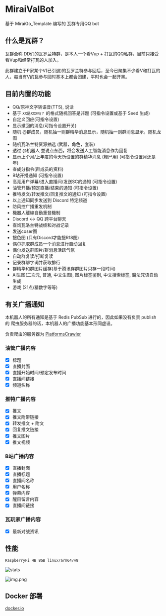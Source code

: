 # MiraiValBot

基于 MiraiGo_Template 编写的 瓦群专用QQ bot

## 什么是瓦群？

瓦群全称 DD们的瓦罗兰特群，是本人一个看Vup + 打瓦的QQ私群，目前只接受看Vup和经常打瓦的人加入。

此群建立于P家某个V(已引退)的瓦罗兰特参与回后，至今已聚集不少看V和打瓦的人，每当有V的瓦参与回时基本上都会团建，平时也会一起开黑。

## 目前内置的功能

- QQ/原神文字转语音(TTS), 说话
- 基于 `XX是XXX吗？` 的格式随机回答是非题 (可指令设置或基于 Seed 生成)
- 自定义回应(可指令设置)
- 显示撤回的消息(可指令设置开关)
- 随机 @群成员，随机抽一则群精华消息显示，随机抽一则群消息显示，随机龙图
- 随机瓦洛兰特资源抽选 (武器，角色，套装)
- 透过 @机器人 並说点东西，将会发送人工智能消息作为回复
- 显示上个月/上年度的今天所设置的群精华消息 (鞭尸用) (可指令设置月还是年)
- 查成分指令(群成员的资料)
- B站开播通知 (可指令设置)
- 高亮用户弹幕/进入直播间/发送SC的通知 (可指令设置)
- 油管开播/预定直播/结束的通知 (可指令设置)
- 推特发文/转发推文/回复推文的通知 (可指令设置)
- 以上通知同步发送到 Discord 特定频道
- 防风控广播重发机制
- 機器人離線自動重登機制
- Discord <-> QQ 跨平台聊天
- 查询瓦洛兰特战绩和对战记录
- 发送coser图
- 搜色图 (只有Discord才能搜R18图)
- 偶尔抓取群成员一个消息进行自动回复
- 偶尔发送群图片/群消息活跃气氛
- 自动群复读/打断复读
- 记录群聊字词并获取排行
- 群精华和群图片缓存(基于腾讯存群图片只存一段时间)
- AI生图(二次元, 普通, 中文生图), 图片标签鉴别, 中文搜索标签, 魔法咒语自动生成
- 游戏 (21点/猜数字等等)

## 有关广播通知

本机器人的所有通知是基于 Redis PubSub 进行的，因此如果没有负责 publish 的 爬虫服务器的话，本机器人的广播功能基本形同虚设。

负责爬虫的服务器为 [PlatformsCrawler](https://github.com/eric2788/platformscrawler)

### 油管广播内容

- [x] 标题
- [x] 直播封面
- [x] 直播开始时间/预定发布时间
- [x] 直播间链接
- [x] 频道名称

### 推特广播内容

- [x] 推文
- [x] 推文附带链接
- [x] 转发推文 + 附文
- [x] 回复推文链接
- [x] 推文图片
- [x] 推文视频

### B站广播内容

- [x] 直播封面
- [x] 直播标题
- [x] 直播间名称
- [x] 用户名称
- [x] 弹幕内容
- [x] 醒目留言内容
- [x] 直播间链接

### 瓦玩家广播内容

- [x] 最新对战资讯

## 性能

`RaspberryPi 4B 8GB linux/arm64/v8`

![stats](assets/stats.png)

![img.png](assets/portainer.png)

## Docker 部署

[docker.io](https://hub.docker.com/r/eric1008818/mirai-val-bot)



